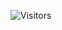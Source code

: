 ![Visitors](https://api.visitorbadge.io/api/visitors?path=Devsgeeknerd%2FDevsgeeknerd&label=VISITANTES&labelColor=%23008000&style=plastic "Total de visitas")
